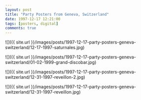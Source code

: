 ```yaml
---
layout: post
title: "Party Posters from Geneva, Switzerland"
date: 1997-12-17 12:21:00
tags: [posters, digital]
comments: true
---
```

![]({{ site.url }}/images/posts/1997-12-17-party-posters-geneva-switzerland/12-17-1997-saturnales.jpg)

![]({{ site.url }}/images/posts/1997-12-17-party-posters-geneva-switzerland/01-02-1999-grand-discobar.jpg)

![]({{ site.url }}/images/posts/1997-12-17-party-posters-geneva-switzerland/12-31-1997-reveillon-2.jpg)

![]({{ site.url }}/images/posts/1997-12-17-party-posters-geneva-switzerland/12-31-1997-reveillon.jpg)
